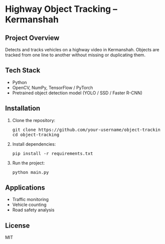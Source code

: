 
<h1>Highway Object Tracking – Kermanshah</h1>

<h2>Project Overview</h2>
<p>Detects and tracks vehicles on a highway video in Kermanshah. Objects are tracked from one line to another without missing or duplicating them.</p>

<h2>Tech Stack</h2>
<ul>
    <li>Python</li>
    <li>OpenCV, NumPy, TensorFlow / PyTorch</li>
    <li>Pretrained object detection model (YOLO / SSD / Faster R-CNN)</li>
</ul>

<h2>Installation</h2>
<ol>
    <li>Clone the repository:
        <pre>git clone https://github.com/your-username/object-tracking.git
cd object-tracking</pre>
</li>
<li>Install dependencies:
    <pre>pip install -r requirements.txt</pre>
</li>
<li>Run the project:
    <pre>python main.py</pre>
</li>
</ol>

<h2>Applications</h2>
<ul>
    <li>Traffic monitoring</li>
    <li>Vehicle counting</li>
    <li>Road safety analysis</li>
</ul>

<h2>License</h2>
<p>MIT</p>
</body>
</html>


